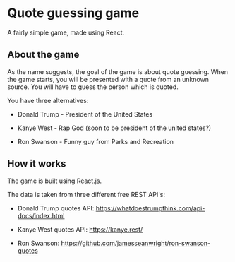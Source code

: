 # Quote guessing game

A fairly simple game, made using React.

## About the game

As the name suggests, the goal of the game is about quote guessing.
When the game starts, you will be presented with a quote from an unknown source. You will have to guess the person which is quoted.

You have three alternatives:

- Donald Trump - President of the United States

- Kanye West - Rap God (soon to be president of the united states?)

- Ron Swanson - Funny guy from Parks and Recreation

## How it works

The game is built using React.js.

The data is taken from three different free REST API's:

- Donald Trump quotes API: https://whatdoestrumpthink.com/api-docs/index.html

- Kanye West quotes API: https://kanye.rest/

- Ron Swanson: https://github.com/jamesseanwright/ron-swanson-quotes
